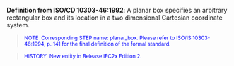 **Definition from ISO/CD 10303-46:1992**: A planar box specifies an arbitrary rectangular box and its location in a two dimensional Cartesian coordinate system.

> <font color="#0000ff"><small>
NOTE&nbsp; Corresponding STEP name: planar_box. Please refer to
ISO/IS
10303-46:1994, p. 141 for the final definition of the formal standard.</small>
  </font>

> <small> <font color="#0000ff">HISTORY&nbsp;
New entity in Release IFC2x Edition 2.</font> </small>